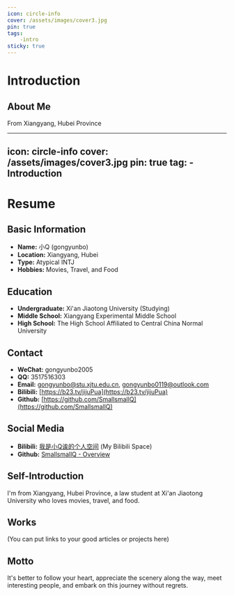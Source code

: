 ```yaml
---
icon: circle-info
cover: /assets/images/cover3.jpg
pin: true 
tags:
    -intro
sticky: true
---
```



# Introduction

## About Me

From Xiangyang, Hubei Province

---
icon: circle-info
cover: /assets/images/cover3.jpg
pin: true
tag:
    - Introduction
---

# Resume

## Basic Information

*   **Name:** 小Q (gongyunbo)
*   **Location:** Xiangyang, Hubei
*   **Type:** Atypical INTJ
*   **Hobbies:** Movies, Travel, and Food

## Education

*   **Undergraduate:** Xi'an Jiaotong University (Studying)
*   **Middle School:** Xiangyang Experimental Middle School
*   **High School:** The High School Affiliated to Central China Normal University

## Contact

*   **WeChat:** gongyunbo2005
*   **QQ:** 3517516303
*   **Email:** [gongyunbo@stu.xjtu.edu.cn](mailto:gongyunbo@stu.xjtu.edu.cn), [gongyunbo0119@outlook.com](mailto:gongyunbo0119@outlook.com)
*   **Bilibili:** [https://b23.tv/jijuPua](https://b23.tv/jijuPua)
*   **Github:** [https://github.com/SmallsmallQ](https://github.com/SmallsmallQ)

## Social Media

*   **Bilibili:** [我是小Q诶的个人空间](https://b23.tv/bkcGaXz) (My Bilibili Space)
*   **Github:** [SmallsmallQ - Overview](https://github.com/SmallsmallQ)

## Self-Introduction

I'm from Xiangyang, Hubei Province, a law student at Xi'an Jiaotong University who loves movies, travel, and food.

## Works

(You can put links to your good articles or projects here)

## Motto

It's better to follow your heart, appreciate the scenery along the way, meet interesting people, and embark on this journey without regrets.